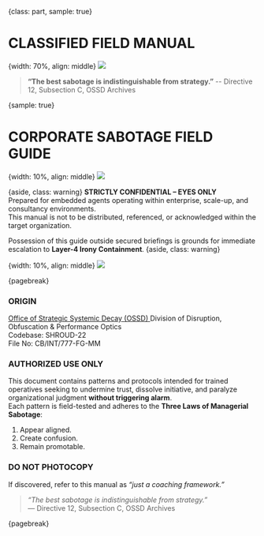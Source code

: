 
<!-- ======================================================= -->
<!--                   CLASSIFIED FIELD MANUAL              -->
<!-- ======================================================= -->

{class: part, sample: true}
# CLASSIFIED FIELD MANUAL

{width: 70%, align: middle}
![](divider_countermeasures.png)

> **“The best sabotage is indistinguishable from strategy.”**
> -- Directive 12, Subsection C, OSSD Archives

{sample: true}
# CORPORATE SABOTAGE FIELD GUIDE

{width: 10%, align: middle}
![](ossd_logo_trans.png)

{aside, class: warning}
**STRICTLY CONFIDENTIAL – EYES ONLY**  
Prepared for embedded agents operating within enterprise, scale-up, and consultancy environments.  
This manual is not to be distributed, referenced, or acknowledged within the target organization.  
  
Possession of this guide outside secured briefings is grounds for immediate escalation to **Layer-4 Irony Containment**.
{aside, class: warning}

{width: 10%, align: middle}
![](ossd_logo_trans.png)

{pagebreak}

### ORIGIN

[Office of Strategic Systemic Decay (OSSD)  ]()
Division of Disruption, Obfuscation & Performance Optics  
Codebase: SHROUD-22  
File No: CB/INT/777-FG-MM

### AUTHORIZED USE ONLY

This document contains patterns and protocols intended for trained operatives seeking to undermine trust, dissolve initiative, and paralyze organizational judgment **without triggering alarm**.  
Each pattern is field-tested and adheres to the **Three Laws of Managerial Sabotage**:

1. Appear aligned.
2. Create confusion.
3. Remain promotable.

### DO NOT PHOTOCOPY

If discovered, refer to this manual as *“just a coaching framework.”*

> _“The best sabotage is indistinguishable from strategy.”_  
> — Directive 12, Subsection C, OSSD Archives

{pagebreak}


